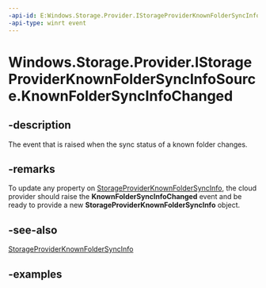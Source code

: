 ```yaml
---
-api-id: E:Windows.Storage.Provider.IStorageProviderKnownFolderSyncInfoSource.KnownFolderSyncInfoChanged
-api-type: winrt event
---
```


# Windows.Storage.Provider.IStorageProviderKnownFolderSyncInfoSource.KnownFolderSyncInfoChanged

<!--
event Windows.Foundation.TypedEventHandler<Windows.Storage.Provider.IStorageProviderKnownFolderSyncInfoSource,object> KnownFolderSyncInfoChanged;
-->

## -description

The event that is raised when the sync status of a known folder changes.

## -remarks

To update any property on [StorageProviderKnownFolderSyncInfo](storageproviderknownfoldersyncinfo.md), the cloud provider should raise the **KnownFolderSyncInfoChanged** event and be ready to provide a new **StorageProviderKnownFolderSyncInfo** object.

## -see-also

[StorageProviderKnownFolderSyncInfo](storageproviderknownfoldersyncinfo.md)

## -examples
